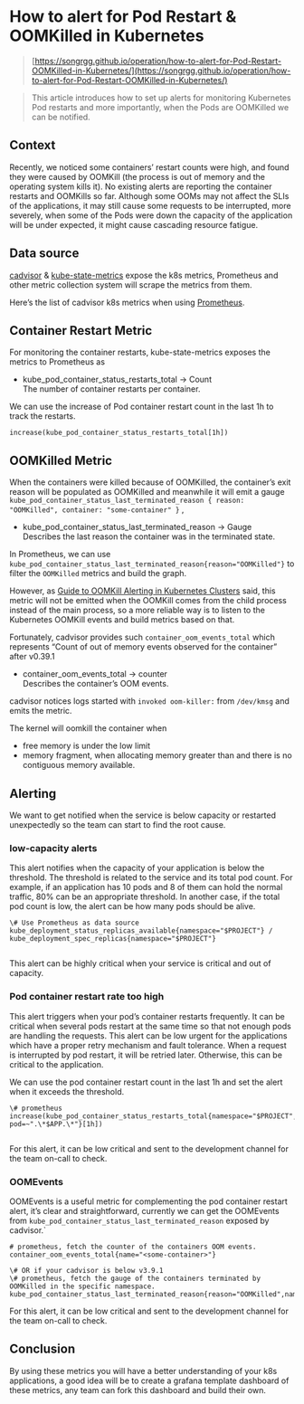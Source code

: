 # How to alert for Pod Restart & OOMKilled in Kubernetes

> [https://songrgg.github.io/operation/how-to-alert-for-Pod-Restart-OOMKilled-in-Kubernetes/](https://songrgg.github.io/operation/how-to-alert-for-Pod-Restart-OOMKilled-in-Kubernetes/)

> This article introduces how to set up alerts for monitoring Kubernetes Pod restarts and more importantly, when the Pods are OOMKilled we can be notified.

## Context

Recently, we noticed some containers’ restart counts were high, and found they were caused by OOMKill (the process is out of memory and the operating system kills it). No existing alerts are reporting the container restarts and OOMKills so far. Although some OOMs may not affect the SLIs of the applications, it may still cause some requests to be interrupted, more severely, when some of the Pods were down the capacity of the application will be under expected, it might cause cascading resource fatigue.

## Data source

[cadvisor](https://github.com/google/cadvisor) & [kube-state-metrics](https://github.com/kubernetes/kube-state-metrics/blob/master/docs/pod-metrics.md) expose the k8s metrics, Prometheus and other metric collection system will scrape the metrics from them.

Here’s the list of cadvisor k8s metrics when using [Prometheus](https://github.com/google/cadvisor/blob/master/docs/storage/prometheus.md).

## Container Restart Metric

For monitoring the container restarts, kube-state-metrics exposes the metrics to Prometheus as

- kube_pod_container_status_restarts_total → Count  
    The number of container restarts per container.

We can use the increase of Pod container restart count in the last 1h to track the restarts.

```
increase(kube_pod_container_status_restarts_total[1h])  
```



## OOMKilled Metric

When the containers were killed because of OOMKilled, the container’s exit reason will be populated as OOMKilled and meanwhile it will emit a gauge `kube_pod_container_status_last_terminated_reason { reason: "OOMKilled", container: "some-container" }` ,

- kube_pod_container_status_last_terminated_reason → Gauge  
    Describes the last reason the container was in the terminated state.

In Prometheus, we can use `kube_pod_container_status_last_terminated_reason{reason="OOMKilled"}` to filter the `OOMKilled` metrics and build the graph.

However, as [Guide to OOMKill Alerting in Kubernetes Clusters](https://www.netice9.com/blog/guide-to-oomkill-alerting-in-kubernetes-clusters/) said, this metric will not be emitted when the OOMKill comes from the child process instead of the main process, so a more reliable way is to listen to the Kubernetes OOMKill events and build metrics based on that.

Fortunately, cadvisor provides such `container_oom_events_total` which represents “Count of out of memory events observed for the container” after v0.39.1

- container_oom_events_total → counter  
    Describes the container’s OOM events.

cadvisor notices logs started with `invoked oom-killer:` from `/dev/kmsg` and emits the metric.

The kernel will oomkill the container when

- free memory is under the low limit
- memory fragment, when allocating memory greater than and there is no contiguous memory available.

## Alerting

We want to get notified when the service is below capacity or restarted unexpectedly so the team can start to find the root cause.

### low-capacity alerts

This alert notifies when the capacity of your application is below the threshold. The threshold is related to the service and its total pod count. For example, if an application has 10 pods and 8 of them can hold the normal traffic, 80% can be an appropriate threshold. In another case, if the total pod count is low, the alert can be how many pods should be alive.

 

```
\# Use Prometheus as data source  
kube_deployment_status_replicas_available{namespace="$PROJECT"} / kube_deployment_spec_replicas{namespace="$PROJECT"}  


```

This alert can be highly critical when your service is critical and out of capacity.

### Pod container restart rate too high

This alert triggers when your pod’s container restarts frequently. It can be critical when several pods restart at the same time so that not enough pods are handling the requests. This alert can be low urgent for the applications which have a proper retry mechanism and fault tolerance. When a request is interrupted by pod restart, it will be retried later. Otherwise, this can be critical to the application.

We can use the pod container restart count in the last 1h and set the alert when it exceeds the threshold.




```
\# prometheus  
increase(kube_pod_container_status_restarts_total{namespace="$PROJECT", pod=~".\*$APP.\*"}[1h])  


```

For this alert, it can be low critical and sent to the development channel for the team on-call to check.

### OOMEvents

OOMEvents is a useful metric for complementing the pod container restart alert, it’s clear and straightforward, currently we can get the OOMEvents from `kube_pod_container_status_last_terminated_reason` exposed by cadvisor.\`

```
# prometheus, fetch the counter of the containers OOM events.  
container_oom_events_total{name="<some-container>"}  

\# OR if your cadvisor is below v3.9.1  
\# prometheus, fetch the gauge of the containers terminated by OOMKilled in the specific namespace.  
kube_pod_container_status_last_terminated_reason{reason="OOMKilled",namespace="$PROJECT"}  
```

For this alert, it can be low critical and sent to the development channel for the team on-call to check.

## Conclusion

By using these metrics you will have a better understanding of your k8s applications, a good idea will be to create a grafana template dashboard of these metrics, any team can fork this dashboard and build their own.